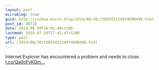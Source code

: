 ```yaml
---
layout: post
microblog: true
guid: http://joshua.micro.blog/2014/08/30/t505581124974698496.html
post_id: 40718
date: 2014-08-30T16:01:48+1100
lastmod: 2019-07-30T17:41:47+1100
type: post
url: /2014/08/30/t505581124974698496.html
---
```

Internet Explorer has encountered a problem and needs to close. [t.co/Qa0oFyKQm...](http://t.co/Qa0oFyKQm4)
